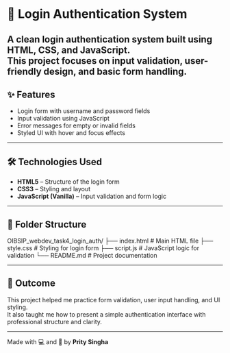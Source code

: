# 🔐 Login Authentication System

A clean login authentication system built using HTML, CSS, and JavaScript.  
This project focuses on input validation, user-friendly design, and basic form handling.
---

## ✨ Features

- Login form with username and password fields  
- Input validation using JavaScript  
- Error messages for empty or invalid fields  
- Styled UI with hover and focus effects  

---

## 🛠️ Technologies Used

- **HTML5** – Structure of the login form  
- **CSS3** – Styling and layout  
- **JavaScript (Vanilla)** – Input validation and form logic

---

## 📁 Folder Structure

OIBSIP_webdev_task4_login_auth/ 
├── index.html # Main HTML file 
├── style.css # Styling for login form 
├── script.js # JavaScript logic for validation 
└── README.md # Project documentation

---

## 📌 Outcome

This project helped me practice form validation, user input handling, and UI styling.  
It also taught me how to present a simple authentication interface with professional structure and clarity.

---

Made with 💻 and 💖 by **Prity Singha**


